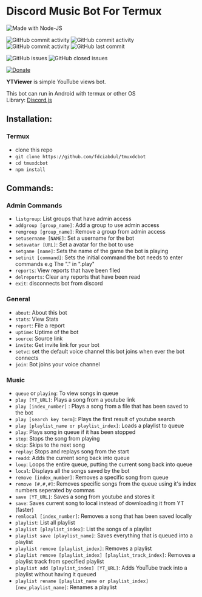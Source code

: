 # Discord Music Bot For Termux
![Made with Node-JS](https://img.shields.io/badge/made%20with-python-0.svg?color=cc2020&labelColor=ff3030&logo=python&logoColor=white&style=for-the-badge)

![GitHub commit activity](https://img.shields.io/github/commit-activity/w/fdciabd/tmuxdcbot.svg?color=ffaa00&labelColor=ffaa30&style=for-the-badge)
![GitHub commit activity](https://img.shields.io/github/commit-activity/m/fdciabdul/tmuxdcbot.svg?color=ffaa00&labelColor=ffaa30&style=for-the-badge)
![GitHub commit activity](https://img.shields.io/github/commit-activity/y/fdciabdul/tmuxdcbot.svg?color=ffaa00&labelColor=ffaa30&style=for-the-badge)
![GitHub last commit](https://img.shields.io/github/last-commit/fdciabdul/tmuxdcbot.svg?color=ffaa00&labelColor=ffaa30&style=for-the-badge)

![GitHub issues](https://img.shields.io/github/issues-raw/DeBos99/ytviewer.svg?color=cc2020&labelColor=ff3030&style=for-the-badge)
![GitHub closed issues](https://img.shields.io/github/issues-closed-raw/DeBos99/ytviewer.svg?color=10aa10&labelColor=30ff30&style=for-the-badge)

[![Donate](https://www.paypalobjects.com/en_US/i/btn/btn_donateCC_LG.gif)](https://www.paypal.com/cgi-bin/webscr?cmd=_s-xclick&hosted_button_id=NH8JV53DSVDMY)

**YTViewer** is simple YouTube views bot.



This bot can run in Android with termux or other OS <br>
Library: [Discord.js](https://discord.js.org)

## Installation:

### Termux
 - clone this repo 
 - `git clone https://github.com/fdciabdul/tmuxdcbot`
 - `cd tmuxdcbot`
 - `npm install`
## Commands:

### Admin Commands
  - `listgroup`: List groups that have admin access
  - `addgroup [group_name]`: Add a group to use admin access
  - `remgroup [group_name]`: Remove a group from admin access
  - `setusername [NAME]`: Set a username for the bot
  - `setavatar [URL]`: Set a avatar for the bot to use
  - `setgame [name]`: Sets the name of the game the bot is playing
  - `setinit [command]`: Sets the initial command the bot needs to enter commands e.g The "." in ".play"
  - `reports`: View reports that have been filed
  - `delreports`: Clear any reports that have been read
  - `exit`: disconnects bot from discord  

### General
  - `about`: About this bot
  - `stats`: View Stats
  - `report`: File a report
  - `uptime`: Uptime of the bot
  - `source`: Source link
  - `invite`: Get invite link for your bot
  - `setvc`: set the default voice channel this bot joins when ever the bot connects
  - `join`: Bot joins your voice channel

### Music
  - `queue` or `playing`: To view songs in queue
  - `play [YT_URL]`: Plays a song from a youtube link
  - `play [index_number]` : Plays a song from a file that has been saved to the bot
  - `play [search key term]`: Plays the first result of youtube search
  - `play [playlist_name or playlist_index]`: Loads a playlist to queue
  - `play`: Plays song in queue if it has been stopped  
  - `stop`: Stops the song from playing
  - `skip`: Skips to the next song
  - `replay`: Stops and replays song from the start
  - `readd`: Adds the current song back into queue
  - `loop`: Loops the entire queue, putting the current song back into queue
  - `local`: Displays all the songs saved by the bot
  - `remove [index_number]`: Removes a specific song from queue
  - `remove [#,#,#]`: Removes specific songs from the queue using it's index numbers seperated by commas
  - `save [YT_URL]`: Saves a song from youtube and stores it
  - `save`: Saves current song to local instead of downloading it from YT (faster)
  - `remlocal [index_number]`: Removes a song that has been saved locally
  - `playlist`: List all playlist
  - `playlist [playlist_index]`: List the songs of a playlist
  - `playlist save [playlist_name]`: Saves everything that is queued into a playlist
  - `playlist remove [playlist_index]`: Removes a playlist
  - `playlist remove [playlist_index] [playlist_track_index]`: Removes a playlist track from specified playlist
  - `playlist add [playlist_index] [YT_URL]`: Adds YouTube track into a playlist without having it queued
  - `playlist rename [playlist_name or playlist_index] [new_playlist_name]`: Renames a playlist
